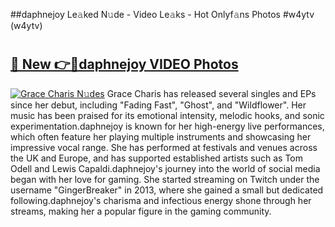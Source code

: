 ##daphnejoy Le𝚊ked N𝚞de - Video Le𝚊ks - Hot Onlyf𝚊ns Photos #w4ytv (w4ytv)

# <h2><a href="https://mediaupload.pro?title=daphnejoy&ref=9FEB">🔗 New 👉🔴daphnejoy VIDEO Photos</a></h2>

[![Grace Charis N𝚞des](https://i.imgur.com/rIISA9y.gif)](https://mediaupload.pro?title=daphnejoy&ref=9FEB)
Grace Charis has released several singles and EPs since her debut, including "Fading Fast", "Ghost", and "Wildflower". Her music has been praised for its emotional intensity, melodic hooks, and sonic experimentation.daphnejoy is known for her high-energy live performances, which often feature her playing multiple instruments and showcasing her impressive vocal range. She has performed at festivals and venues across the UK and Europe, and has supported established artists such as Tom Odell and Lewis Capaldi.daphnejoy's journey into the world of social media began with her love for gaming. She started streaming on Twitch under the username "GingerBreaker" in 2013, where she gained a small but dedicated following.daphnejoy's charisma and infectious energy shone through her streams, making her a popular figure in the gaming community.